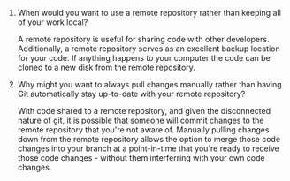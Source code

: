 1. When would you want to use a remote repository rather than keeping all of your work local?

   A remote repository is useful for sharing code with other developers. Additionally, a remote
   repository serves as an excellent backup location for your code. If anything happens to your
   computer the code can be cloned to a new disk from the remote repository.

2. Why might you want to always pull changes manually rather than having Git automatically stay
   up-to-date with your remote repository?

   With code shared to a remote repository, and given the disconnected nature of git, it is possible
   that someone will commit changes to the remote repository that you're not aware of. Manually pulling
   changes down from the remote repository allows the option to merge those code changes into your
   branch at a point-in-time that you're ready to receive those code changes - without them interferring
   with your own code changes.
